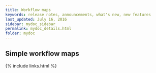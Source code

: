 ```yaml
---
title: Workflow maps
keywords: release notes, announcements, what's new, new features
last_updated: July 16, 2016
sidebar: mydoc_sidebar
permalink: mydoc_details.html
folder: mydoc
---
```



## Simple workflow maps



{% include links.html %}